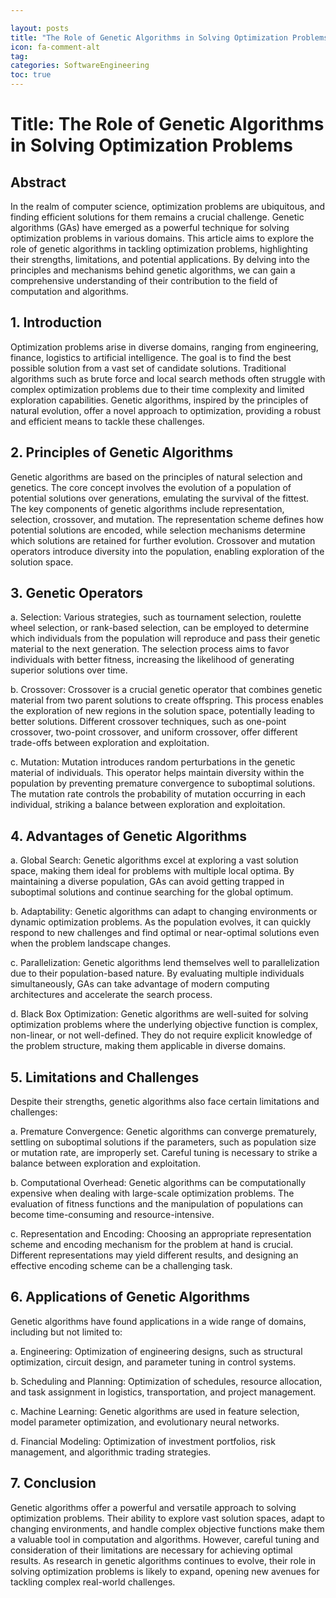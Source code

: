 ```yaml
---

layout: posts
title: "The Role of Genetic Algorithms in Solving Optimization Problems"
icon: fa-comment-alt
tag:      
categories: SoftwareEngineering
toc: true
---
```




# Title: The Role of Genetic Algorithms in Solving Optimization Problems

## Abstract
In the realm of computer science, optimization problems are ubiquitous, and finding efficient solutions for them remains a crucial challenge. Genetic algorithms (GAs) have emerged as a powerful technique for solving optimization problems in various domains. This article aims to explore the role of genetic algorithms in tackling optimization problems, highlighting their strengths, limitations, and potential applications. By delving into the principles and mechanisms behind genetic algorithms, we can gain a comprehensive understanding of their contribution to the field of computation and algorithms.

## 1. Introduction
Optimization problems arise in diverse domains, ranging from engineering, finance, logistics to artificial intelligence. The goal is to find the best possible solution from a vast set of candidate solutions. Traditional algorithms such as brute force and local search methods often struggle with complex optimization problems due to their time complexity and limited exploration capabilities. Genetic algorithms, inspired by the principles of natural evolution, offer a novel approach to optimization, providing a robust and efficient means to tackle these challenges.

## 2. Principles of Genetic Algorithms
Genetic algorithms are based on the principles of natural selection and genetics. The core concept involves the evolution of a population of potential solutions over generations, emulating the survival of the fittest. The key components of genetic algorithms include representation, selection, crossover, and mutation. The representation scheme defines how potential solutions are encoded, while selection mechanisms determine which solutions are retained for further evolution. Crossover and mutation operators introduce diversity into the population, enabling exploration of the solution space.

## 3. Genetic Operators
a. Selection: Various strategies, such as tournament selection, roulette wheel selection, or rank-based selection, can be employed to determine which individuals from the population will reproduce and pass their genetic material to the next generation. The selection process aims to favor individuals with better fitness, increasing the likelihood of generating superior solutions over time.

b. Crossover: Crossover is a crucial genetic operator that combines genetic material from two parent solutions to create offspring. This process enables the exploration of new regions in the solution space, potentially leading to better solutions. Different crossover techniques, such as one-point crossover, two-point crossover, and uniform crossover, offer different trade-offs between exploration and exploitation.

c. Mutation: Mutation introduces random perturbations in the genetic material of individuals. This operator helps maintain diversity within the population by preventing premature convergence to suboptimal solutions. The mutation rate controls the probability of mutation occurring in each individual, striking a balance between exploration and exploitation.

## 4. Advantages of Genetic Algorithms
a. Global Search: Genetic algorithms excel at exploring a vast solution space, making them ideal for problems with multiple local optima. By maintaining a diverse population, GAs can avoid getting trapped in suboptimal solutions and continue searching for the global optimum.

b. Adaptability: Genetic algorithms can adapt to changing environments or dynamic optimization problems. As the population evolves, it can quickly respond to new challenges and find optimal or near-optimal solutions even when the problem landscape changes.

c. Parallelization: Genetic algorithms lend themselves well to parallelization due to their population-based nature. By evaluating multiple individuals simultaneously, GAs can take advantage of modern computing architectures and accelerate the search process.

d. Black Box Optimization: Genetic algorithms are well-suited for solving optimization problems where the underlying objective function is complex, non-linear, or not well-defined. They do not require explicit knowledge of the problem structure, making them applicable in diverse domains.

## 5. Limitations and Challenges
Despite their strengths, genetic algorithms also face certain limitations and challenges:

a. Premature Convergence: Genetic algorithms can converge prematurely, settling on suboptimal solutions if the parameters, such as population size or mutation rate, are improperly set. Careful tuning is necessary to strike a balance between exploration and exploitation.

b. Computational Overhead: Genetic algorithms can be computationally expensive when dealing with large-scale optimization problems. The evaluation of fitness functions and the manipulation of populations can become time-consuming and resource-intensive.

c. Representation and Encoding: Choosing an appropriate representation scheme and encoding mechanism for the problem at hand is crucial. Different representations may yield different results, and designing an effective encoding scheme can be a challenging task.

## 6. Applications of Genetic Algorithms
Genetic algorithms have found applications in a wide range of domains, including but not limited to:

a. Engineering: Optimization of engineering designs, such as structural optimization, circuit design, and parameter tuning in control systems.

b. Scheduling and Planning: Optimization of schedules, resource allocation, and task assignment in logistics, transportation, and project management.

c. Machine Learning: Genetic algorithms are used in feature selection, model parameter optimization, and evolutionary neural networks.

d. Financial Modeling: Optimization of investment portfolios, risk management, and algorithmic trading strategies.

## 7. Conclusion
Genetic algorithms offer a powerful and versatile approach to solving optimization problems. Their ability to explore vast solution spaces, adapt to changing environments, and handle complex objective functions make them a valuable tool in computation and algorithms. However, careful tuning and consideration of their limitations are necessary for achieving optimal results. As research in genetic algorithms continues to evolve, their role in solving optimization problems is likely to expand, opening new avenues for tackling complex real-world challenges.